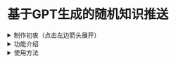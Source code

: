 # 基于GPT生成的随机知识推送

<details align='left'>
    <summary>制作初衷（点击左边箭头展开）</summary>
    <br />
    <p align='left'>
    <img src='https://user-images.githubusercontent.com/22488208/229341032-0670d4d2-9adb-4998-ac57-76a417356f9e.png' width='800'/>
    <img src='https://user-images.githubusercontent.com/22488208/229341118-f6396f2f-054b-43c0-a7a8-d61782d2aaa8.png' width='800'/>
    <img src='https://user-images.githubusercontent.com/22488208/229341132-229ccd3a-1466-412b-9a53-0dbdbdd1bfb5.png' width='800'/>
    <img src='https://user-images.githubusercontent.com/22488208/229341371-6a194aea-f5e1-4b9d-bd92-b23e41ba6c14.png' width='800'/>
    </p>
</details>

<details align='left'>
    <summary>功能介绍</summary>
    <br />
    <p align='left'>
        定时往飞书、企业微信群里推送相关知识，<br />
        会随机优先选择最近未推送过的知识分类。<br />
        我设置的是在每天[9:45][11:45][13:45][15:45][17:45]这几个摸鱼时间进行推送
    <img src='https://user-images.githubusercontent.com/22488208/229341666-d9d1bd1f-5a81-4be1-b036-980b136f1fd7.png' width='800'/>
    <img src='https://user-images.githubusercontent.com/22488208/229341702-033c8162-fa91-4d86-84c4-d885b76b8053.png' width='800'/>
    <img src='https://user-images.githubusercontent.com/22488208/229341776-ab490359-fd2e-4a4f-ba57-dd4b9f17b74d.png' width='800'/>
    </p>
</details>

 <details align='left'>
    <summary>使用方法</summary>
    <br />
    <details align='left'>
        <summary>  安装python</summary>
        <img src='https://user-images.githubusercontent.com/22488208/229342373-4584b2d1-0c52-4ff2-928b-9c6e55ff1ec9.png' width='800'/>
    </details>
    <details align='left'>
        <summary>安装requirements.txt中的依赖库</summary>
        <img src='https://user-images.githubusercontent.com/22488208/229342052-7b0fbc44-03a3-4b76-b674-6d4a59e8bbfc.png' width='800'/>
    </details>
    <details align='left'>
        <summary>将config.simple.py改名为config.py并打开文件填入配置信息</summary>
        <img src='https://user-images.githubusercontent.com/22488208/229343261-7c280f7b-8ece-4c73-b20b-0775ecd9071a.png' width='800'/>
    </details>
    <details align='left'>
        <summary>手动执行study_with_gpt.py测试效果，或者在vscode中调试是否有异常</summary>
            GPT返回大段文本的时间较长，大概要一分钟左右，请耐心等待
        <img src='https://user-images.githubusercontent.com/22488208/229343838-88d873e6-9f53-425c-b44a-9f4ef5dfd42e.png' width='800'/>
        <img src='https://user-images.githubusercontent.com/22488208/229343974-e5862190-6bf6-4ade-8964-3012d228140b.png' width='800'/>
    </details>
    <details align='left'>
        <summary>设置计划任务执行脚本</summary>
            windows中使用pythonw.exe可以让脚本在后台执行<br />
        <img src='https://user-images.githubusercontent.com/22488208/229343362-0e5a7ce2-f3f4-4128-998e-db6e58e19cbe.png' width='800'/>
    </details>
</details>




